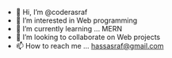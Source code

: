 - 👋 Hi, I’m @coderasraf
- 👀 I’m interested in Web programming
- 🌱 I’m currently learning ... MERN
- 💞️ I’m looking to collaborate on Web projects
- 📫 How to reach me ... hassasraf@gmail.com

<!---
coderasraf/coderasraf is a ✨ special ✨ repository because its `README.md` (this file) appears on your GitHub profile.
You can click the Preview link to take a look at your changes.
--->
